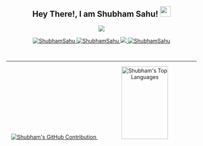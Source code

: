 
<h2 align="center">
  Hey There!, I am Shubham Sahu!
  <img src="https://media.giphy.com/media/hvRJCLFzcasrR4ia7z/giphy.gif" width="28">
</h2>


<p align="center">
  <a href="https://github.com/shubhcode92"><img src="https://readme-typing-svg.herokuapp.com/?lines=Self%20Taught%20Programmer;Full%20Stack%20Developer;Always%20learning%20new%20things&center=true&width=380&height=45"></a>
</p>

 

<!-- Intro  -->
<!-- <h3 align="center">
        <samp>&gt; Hey There!, I am
                <b><a target="_blank" href="">Shubham Sahu</a></b>
        </samp>
</h3>  -->


<!-- <p align="center"> 
  <samp>
    <a href="https://www.google.com/search?q=Shubham+Sahu">「 Google Me 」</a>
    <br>
    「 I am a full stack web application developer from <b>India</b> 」
    <br>
    <br>
  </samp>
</p>  -->

<p align="center">
 <a href="https://shubhcode-portfolio.vercel.app/" target="blank">
  <img src="https://img.shields.io/badge/Website-DC143C?style=for-the-badge&logo=medium&logoColor=white" alt="ShubhamSahu" />
 </a>
 <a href="https://linkedin.com/in/shubhcode92" target="_blank">
  <img src="https://img.shields.io/badge/LinkedIn-0077B5?style=for-the-badge&logo=linkedin&logoColor=white" alt="ShubhamSahu"/>
 </a>
 <a href="https://twitter.com/shubhcode92" target="_blank">
  <img src="https://img.shields.io/badge/Twitter-1DA1F2?style=for-the-badge&logo=twitter&logoColor=white" />
 </a>
 <a href="https://instagram.com/shubhcode92" target="_blank">
  <img src="https://img.shields.io/badge/Instagram-fe4164?style=for-the-badge&logo=instagram&logoColor=white" alt="ShubhamSahu" />
 </a>
</p>
<br />

<!-- About Section 
 # About me
 
<p>  -->
<!--  <img align="right" width="350" src="https://github.com/alsiam/alsiam/blob/main/readme.md" alt="Coding gif" /> 
  
 ✌️ &emsp; Enjoy to do programming and sharing knowledge <br/><br/>
 ❤️ &emsp; Love to writing code and learning new features<br/><br/>
 📧 &emsp; Reach me anytime: shubhamsahu9290@gmail.com<br/><br/>
 💬 &emsp; Ask me about anything [here](https://github.com/shubhcode92/shubhcode92/issues)
 

</p>

<br/>
<br/>

## Use To Code

![Javascript](https://img.shields.io/badge/Javascript-F0DB4F?style=for-the-badge&labelColor=black&logo=javascript&logoColor=F0DB4F)
![Typescript](https://img.shields.io/badge/Typescript-007acc?style=for-the-badge&labelColor=black&logo=typescript&logoColor=007acc)
![React](https://img.shields.io/badge/-React-61DBFB?style=for-the-badge&labelColor=black&logo=react&logoColor=61DBFB)
![Next.js](https://img.shields.io/badge/next.js-000000?style=for-the-badge&logo=nextdotjs&logoColor=white)
![Nodejs](https://img.shields.io/badge/Nodejs-3C873A?style=for-the-badge&labelColor=black&logo=node.js&logoColor=3C873A)
![Express.js](https://img.shields.io/badge/Express.js-000000?style=for-the-badge&logo=express&logoColor=white)
![MongoDB](https://img.shields.io/badge/MongoDB-4EA94B?style=for-the-badge&logo=mongodb&logoColor=white)
![HTML](https://img.shields.io/badge/HTML5-E34F26?style=for-the-badge&logo=html5&logoColor=white)
![CSS3](https://img.shields.io/badge/CSS3-1572B6?style=for-the-badge&logo=css3&logoColor=white)
![SASS Badge](https://img.shields.io/badge/Sass-CC6699?style=for-the-badge&logo=sass&logoColor=white)
![Ant-Design](https://img.shields.io/badge/AntDesign-0170FE?style=for-the-badge&logo=antdesign&logoColor=white)
![Tailwind](https://img.shields.io/badge/Tailwind_CSS-092749?style=for-the-badge&logo=tailwindcss&logoColor=06B6D4&labelColor=000000)
![Bootstrap](https://img.shields.io/badge/Bootstrap-563D7C?style=for-the-badge&logo=bootstrap&logoColor=white)
![Redux](https://img.shields.io/badge/Redux-593D88?style=for-the-badge&logo=redux&logoColor=white)
![React Query](https://img.shields.io/badge/-React_Query-FF4154?style=for-the-badge&logo=react%20query&logoColor=white)
![VSCode](https://img.shields.io/badge/Visual_Studio-0078d7?style=for-the-badge&logo=visual%20studio&logoColor=white)
![Git](https://img.shields.io/badge/Git-F05032?style=for-the-badge&logo=git&logoColor=white)

<br/>

## Top Open Source -
[![iTasks](https://github-readme-stats.vercel.app/api/pin/?username=shubhcode92&repo=backend-sentimant-analysis-app&border_color=7F3FBF&bg_color=0D1117&title_color=C9D1D9&text_color=8B949E&icon_color=7F3FBF)](https://github.com/shubhcode92/backend-sentimant-analysis-app)
[![urFolio](https://github-readme-stats.vercel.app/api/pin/?username=shubhcode92&repo=currencyConverter&border_color=7F3FBF&bg_color=0D1117&title_color=C9D1D9&text_color=8B949E&icon_color=7F3FBF)](https://github.com/shubhcode92/currencyConverter)
[![Web Projects](https://github-readme-stats.vercel.app/api/pin/?username=shubhcode92&repo=Product_Transaction_Frontend&border_color=7F3FBF&bg_color=0D1117&title_color=C9D1D9&text_color=8B949E&icon_color=7F3FBF)](https://github.com/shubhcode92/Product_Transaction_Frontend)
[![Al Siam Readme](https://github-readme-stats.vercel.app/api/pin/?username=shubhcode92&repo=Unboxing_Community_App&border_color=7F3FBF&bg_color=0D1117&title_color=C9D1D9&text_color=8B949E&icon_color=7F3FBF)](https://github.com/shubhcode92/Unboxing_Community_App)

<p align="left">
  <a href="https://github.com/shubhcode92?tab=repositories" target="_blank"><img alt="All Repositories" title="All Repositories" src="https://img.shields.io/badge/-All%20Repos-2962FF?style=for-the-badge&logo=koding&logoColor=white"/></a>
</p>
-->
 
<hr/>

<!-- <p align="center">
  <a href="https://github.com/shubhcode92">
    <img src="https://github-readme-streak-stats.herokuapp.com/?user=shubhcode92&theme=radical&border=7F3FBF&background=0D1117" alt="Shubham's GitHub streak"/>
  </a>
</p>  -->

<p align="center">
  <a href="https://github.com/shubhcode92">
    <img src="https://github-profile-summary-cards.vercel.app/api/cards/profile-details?username=shubhcode92&theme=radical" alt="Shubham's GitHub Contribution"/>
  </a>
  <a href="https://github.com/shubhcode92">
    <img alt="Shubham's Top Languages" src="https://denvercoder1-github-readme-stats.vercel.app/api/top-langs/?username=shubhcode92&langs_count=8&layout=compact&theme=react&border_color=7F3FBF&bg_color=0D1117&title_color=F85D7F&icon_color=F8D866" height="192px" width="49.5%"/>
  </a>
</p>



<!-- ![Shubham Sahu's Graph](https://github-readme-activity-graph.vercel.app/graph?username=shubhcode92&custom_title=Al%20Siam's%20GitHub%20Activity%20Graph&bg_color=0D1117&color=7F3FBF&line=7F3FBF&point=7F3FBF&area_color=FFFFFF&title_color=FFFFFF&area=true)

-->
